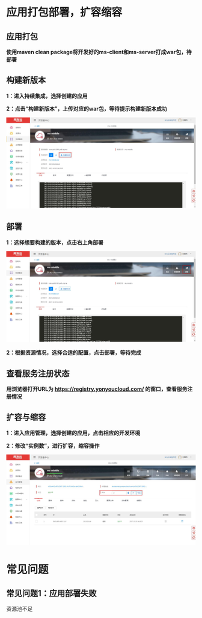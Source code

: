 # 应用打包部署，扩容缩容

## 应用打包

**使用maven clean package将开发好的ms-client和ms-server打成war包，待部署**

## 构建新版本

**1：进入持续集成，选择创建的应用**

**2：点击“构建新版本”，上传对应的war包，等待提示构建新版本成功**

![](image/yy5.jpg)

## 部署

**1：选择想要构建的版本，点击右上角部署**

![](image/yy4.jpg)

**2：根据资源情况，选择合适的配置，点击部署，等待完成**

## 查看服务注册状态

**用浏览器打开URL为 https://registry.yonyoucloud.com/ 的窗口，查看服务注册情况**

## 扩容与缩容
**1：进入应用管理，选择创建的应用，点击相应的开发环境**

**2：修改“实例数”，进行扩容，缩容操作**

![](image/yy3.jpg)

# 常见问题

## 常见问题1：应用部署失败

资源池不足
